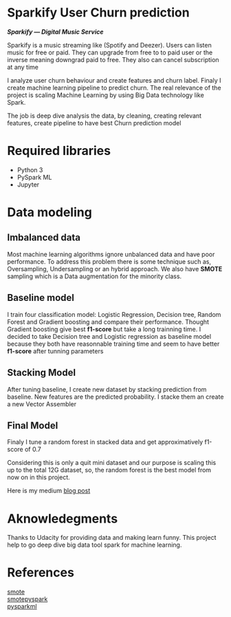 # Sparkify User Churn prediction


***Sparkify — Digital Music Service***

Sparkify is a music streaming like (Spotify and Deezer). Users can listen music for free or paid.
They can upgrade from free to to paid user or the inverse meaning downgrad paid to free. They also can 
cancel subscription at any time

I analyze user churn behaviour and create features and churn label.
Finaly I create machine learning pipeline to predict churn.
The real relevance of the project is scaling Machine Learning by using Big Data technology like Spark.

The job is deep dive analysis the data, by cleaning, creating relevant features, create pipeline to have best Churn prediction model


# Required libraries
- Python 3
- PySpark ML
- Jupyter

# Data modeling

 ## Imbalanced data
 Most machine learning algorithms ignore unbalanced data and have poor performance.
 To address this problem there is some technique such as, Oversampling, Undersampling or an hybrid approach.
 We also have **SMOTE** sampling which is a Data augmentation for the minority class.
 ## Baseline model
 I train four classification model: Logistic Regression, Decision tree, Random Forest and Gradient boosting and  compare their performance.
 Thought Gradient boosting give best **f1-score** but take a long trainning time. I decided to take Decision tree and Logistic regression  as baseline
 model because they  both have reasonnable training time and seem to have better **f1-score** after tunning parameters 

## Stacking Model
After tuning baseline, I create new dataset by stacking prediction from baseline.
New features are the predicted probability. I stacke them an create a new Vector Assembler
## Final Model
Finaly I tune a random forest in stacked data and get approximatively  f1-score of 0.7

Considering this is only a quit mini dataset and our purpose is scaling this up to the total 12G dataset, so, the random forest is the best model from now on in this project.

Here is my medium [blog post](https://medium.com/p/e8d57c27f879/edit)

# Aknowledegments
Thanks to Udacity for providing data and making learn funny. This project help to go deep dive big data tool spark  for machine learning.
# References
[smote](https://machinelearningmastery.com/smote-oversampling-for-imbalanced-classification/)<br>
[smotepyspark](https://medium.com/@haoyunlai/smote-implementation-in-pyspark-76ec4ffa2f1d)<br>
[pysparkml](https://spark.apache.org/docs/2.2.0/ml-features.html)


